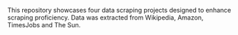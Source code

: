 This repository showcases four data scraping projects designed to enhance scraping proficiency. Data was extracted from Wikipedia, Amazon, TimesJobs and The Sun.
